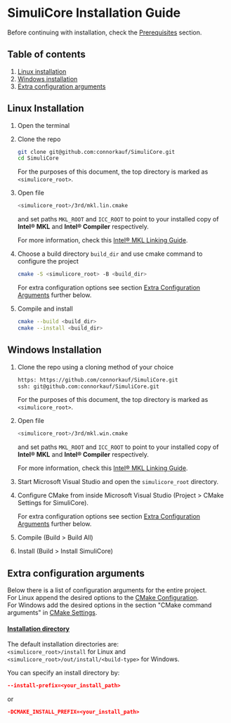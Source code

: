 # SimuliCore Installation Guide

Before continuing with installation, check the [Prerequisites](README.md#prerequisites) section.

## Table of contents

1. [Linux installation](#linux-installation)
2. [Windows installation](#windows-installation)
3. [Extra configuration arguments](#extra-configuration-arguments)




## Linux Installation

1. Open the terminal
  
2. Clone the repo
   
   ``` sh
   git clone git@github.com:connorkauf/SimuliCore.git
   cd SimuliCore
   ```
   
   For the purposes of this document, the top directory is marked as `<simulicore_root>`.

3. Open file
   
   ``` sh
   <simulicore_root>/3rd/mkl.lin.cmake
   ```
   
   and set paths `MKL_ROOT` and `ICC_ROOT` to point to your installed copy of **Intel&reg; MKL** and **Intel&reg; Compiler** respectively.
   
   For more information, check this [Intel&reg; MKL Linking Guide](3rd/mkl.md).

   <a name="linux-cmake-config"></a>
4. Choose a build directory `build_dir` and use cmake command to configure the project
   
   ``` sh
   cmake -S <simulicore_root> -B <build_dir>
   ```
   
   For extra configuration options see section [Extra Configuration Arguments](#extra-configuration-arguments) further below.

5. Compile and install
    
   ``` sh
   cmake --build <build_dir>
   cmake --install <build_dir>
   ```




## Windows Installation

1. Clone the repo using a cloning method of your choice
   
   ``` sh
   https: https://github.com/connorkauf/SimuliCore.git
   ssh: git@github.com:connorkauf/SimuliCore.git
   ```
   
   For the purposes of this document, the top directory is marked as `<simulicore_root>`.

2. Open file
   
   ``` sh
   <simulicore_root>/3rd/mkl.win.cmake
   ```
   
   and set paths `MKL_ROOT` and `ICC_ROOT` to point to your installed copy of **Intel&reg; MKL** and **Intel&reg; Compiler** respectively.

   For more information, check this [Intel&reg; MKL Linking Guide](3rd/mkl.md).

3. Start Microsoft Visual Studio and open the `simulicore_root` directory.

   <a name="windows-cmake-config"></a>
4. Configure CMake from inside Microsoft Visual Studio (Project > CMake Settings for SimuliCore).
   
   For extra configuration options see section [Extra Configuration Arguments](#extra-configuration-arguments) further below.

5. Compile (Build > Build All)

6. Install (Build > Install SimuliCore)




## Extra configuration arguments

Below there is a list of configuration arguments for the entire project.  
For Linux append the desired options to the [CMake Configuration](#linux-cmake-config).  
For Windows add the desired options in the section "CMake command arguments" in [CMake Settings](#windows-cmake-config).

#### <ins>Installation directory</ins>

The default installation directories are:  
`<simulicore_root>/install` for Linux and  
`<simulicore_root>/out/install/<build-type>` for Windows.  

You can specify an install directory by:

``` cmake
--install-prefix=<your_install_path>
```
or
``` cmake
-DCMAKE_INSTALL_PREFIX=<your_install_path>
```



